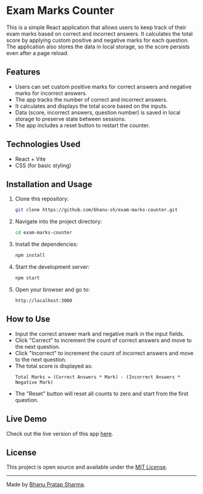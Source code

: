 # Exam Marks Counter

This is a simple React application that allows users to keep track of their exam marks based on correct and incorrect answers. It calculates the total score by applying custom positive and negative marks for each question. The application also stores the data in local storage, so the score persists even after a page reload.

## Features

- Users can set custom positive marks for correct answers and negative marks for incorrect answers.
- The app tracks the number of correct and incorrect answers.
- It calculates and displays the total score based on the inputs.
- Data (score, incorrect answers, question number) is saved in local storage to preserve state between sessions.
- The app includes a reset button to restart the counter.

## Technologies Used

- React + Vite
- CSS (for basic styling)

## Installation and Usage

1. Clone this repository:
    ```bash
    git clone https://github.com/bhanu-sh/exam-marks-counter.git
    ```

2. Navigate into the project directory:
    ```bash
    cd exam-marks-counter
    ```

3. Install the dependencies:
    ```bash
    npm install
    ```

4. Start the development server:
    ```bash
    npm start
    ```

5. Open your browser and go to:
    ```
    http://localhost:3000
    ```

## How to Use

- Input the correct answer mark and negative mark in the input fields.
- Click "Correct" to increment the count of correct answers and move to the next question.
- Click "Incorrect" to increment the count of incorrect answers and move to the next question.
- The total score is displayed as:
    ```
    Total Marks = (Correct Answers * Mark) - (Incorrect Answers * Negative Mark)
    ```
- The "Reset" button will reset all counts to zero and start from the first question.

## Live Demo

Check out the live version of this app [here](https://exam-marks.vercel.app/).

## License

This project is open source and available under the [MIT License](LICENSE).

---

Made by [Bhanu Pratap Sharma](https://github.com/bhanu-sh).
